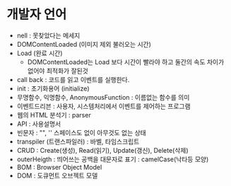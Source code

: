 # 개발자 언어
- nell : 못찾았다는 메세지
- DOMContentLoaded (이미지 제외 불러오는 시간)
- Load (완료 시간)
  - DOMContentLoaded는 Load 보다 시간이 빨라야 하고 둘간의 속도 차이가 없어야 최적화가 잘된것
- call back : 코드를 읽고 이벤트를 실행한다.
- init : 초기화용어 (initialize)
- 무명함수, 익명함수, AnonymousFunction : 이름없는 함수를 의미
- 이벤트드리븐 : 사용자, 시스템처리에서 이벤트를 제어하는 프로그램
- 웹의 HTML 분석기 : parser
- API : 사용설명서
- 빈문자 : "", '' 스페이스도 없이 아무것도 없는 상태
- transpiler (트랜스파일러) : 바벨, 타임스크립트
- CRUD : Create(생성), Read(읽기), Update(갱신), Delete(삭제)
- outerHeigth : 띄어쓰는 공백을 대문자로 표기 : camelCase(낙타등 모양)
- BOM : Browser Object Model
- DOM : 도큐먼트 오브젝트 모델

